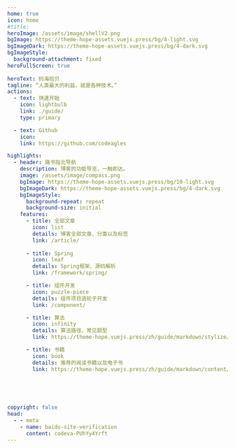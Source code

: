 ```yaml
---
home: true
icon: home
#title: 
heroImage: /assets/image/shellV2.png
bgImage: https://theme-hope-assets.vuejs.press/bg/4-light.svg
bgImageDark: https://theme-hope-assets.vuejs.press/bg/4-dark.svg
bgImageStyle:
  background-attachment: fixed
heroFullScreen: true
  
heroText: 码海拾贝
tagline: “人类最大的利益，就是各种技术。”
actions:
  - text: 快速开始
    icon: lightbulb
    link: ./guide/
    type: primary

  - text: Github
    icon: 
    link: https://github.com/codeagles

highlights:
  - header: 路书指北导航
    description: 博客的功能导览，一触即达。
    image: /assets/image/compass.png
    bgImage: https://theme-hope-assets.vuejs.press/bg/10-light.svg
    bgImageDark: https://theme-hope-assets.vuejs.press/bg/4-dark.svg
    bgImageStyle:
      background-repeat: repeat
      background-size: initial
    features:
      - title: 全部文章
        icon: list
        details: 博客全部文章、分类以及标签
        link: /article/
        
      - title: Spring
        icon: leaf
        details: Spring框架、源码解析
        link: /framework/spring/

      - title: 组件开发
        icon: puzzle-piece
        details: 组件项目造轮子开发
        link: /component/

      - title: 算法
        icon: infinity
        details: 算法路径、常见题型
        link: https://theme-hope.vuejs.press/zh/guide/markdown/stylize/alert.html

      - title: 书籍
        icon: book
        details: 推荐的阅读书籍以及电子书
        link: https://theme-hope.vuejs.press/zh/guide/markdown/content/tabs.html
        
      

  

copyright: false
head:
  - - meta
    - name: baidu-site-verification
      content: codeva-PUhYy4Yrft
---
```


